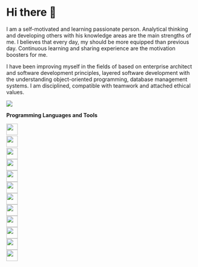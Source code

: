# Hi there 🤙

I am a self-motivated and learning passionate person. Analytical thinking and developing others with his knowledge areas are the main strengths of me. I believes that every day, my should be more equipped than previous day. Continuous learning and sharing experience are the motivation boosters for me.

I have been improving myself in the fields of based on enterprise architect and software development principles, layered software development with the understanding object-oriented programming, database management systems. I am disciplined, compatible with teamwork and attached ethical values.

<p align="left">
  <a target="_blank" href="https://www.linkedin.com/in/gurhantekoglu"><img src="https://img.shields.io/badge/linkedin-%230077B5.svg?&style=for-the-badge&logo=linkedin&logoColor=white"></a>
</p>

<b>Programming Languages and Tools</b>

<code><img height="30" src="https://brandslogos.com/wp-content/uploads/images/large/java-logo-1.png"><code>
<code><img height="30" src="https://www.dariawan.com/media/images/tech-spring-boot.width-1024.png"><code>
<code><img height="30" src="https://upload.wikimedia.org/wikipedia/commons/thumb/9/99/Unofficial_JavaScript_logo_2.svg/480px-Unofficial_JavaScript_logo_2.svg.png"></code>
<code><img height="30" src="https://upload.wikimedia.org/wikipedia/commons/thumb/4/47/React.svg/1200px-React.svg.png"></code>
<code><img height="30" src="https://react.semantic-ui.com/logo.png"></code>
<code><img height="30" src="https://5.imimg.com/data5/SELLER/Default/2022/7/FT/WW/IM/7756102/oracle-database-enterprise-edition-license-1-processor-500x500.png"></code>
<code><img height="30" src="https://d1.awsstatic.com/asset-repository/products/amazon-rds/1024px-MySQL.ff87215b43fd7292af172e2a5d9b844217262571.png"></code>
<code><img height="30" src="https://bbozkurt.files.wordpress.com/2012/02/1ab.png"></code>
<code><img height="30" src="https://cdn.iconscout.com/icon/free/png-256/firebase-3521427-2944871.png"></code>
<code><img height="30" src="https://cdn4.iconfinder.com/data/icons/logos-and-brands/512/97_Docker_logo_logos-512.png"></code>
<code><img height="30" src="https://cdnlogo.com/logos/j/95/jenkins.svg"></code>
<code><img height="30" src="https://miro.medium.com/v2/resize:fit:319/1*-YhVA6qN4e7zjlxzpZ5Zdg.png"></code>
